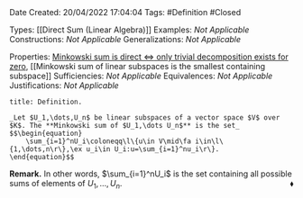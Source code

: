 <br />
<br />

Date Created: 20/04/2022 17:04:04
Tags: #Definition #Closed

Types: [[Direct Sum (Linear Algebra)]]
Examples: _Not Applicable_
Constructions: _Not Applicable_
Generalizations: _Not Applicable_

Properties: [Minkowski sum is direct $\Leftrightarrow$ only trivial decomposition exists for zero](Minkowski%20sum%20is%20direct%20iff%20only%20trivial%20decomposition%20exists%20for%20zero.md), [[Minkowski sum of linear subspaces is the smallest containing subspace]]
Sufficiencies: _Not Applicable_
Equivalences: _Not Applicable_
Justifications: _Not Applicable_

``` ad-Definition
title: Definition.

_Let $U_1,\dots,U_n$ be linear subspaces of a vector space $V$ over $K$. The **Minkowski sum of $U_1,\dots U_n$** is the set_
$$\begin{equation}
    \sum_{i=1}^nU_i\coloneqq\l\{u\in V\mid\fa i\in\l\{1,\dots,n\r\},\ex u_i\in U_i:u=\sum_{i=1}^nu_i\r\}.
\end{equation}$$

```

**Remark.** In other words, $\sum_{i=1}^nU_i$ is the set containing all possible sums of elements of $U_1,\dots,U_n$.<span style="float:right;">$\blacklozenge$</span>
